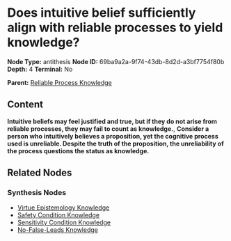 # Does intuitive belief sufficiently align with reliable processes to yield knowledge?

**Node Type:** antithesis
**Node ID:** 69ba9a2a-9f74-43db-8d2d-a3bf7754f80b
**Depth:** 4
**Terminal:** No

**Parent:** [Reliable Process Knowledge](reliable-process-knowledge-synthesis-59e048f3-4a6f-4aeb-87f0-3ff69e6a8020.md)

## Content

**Intuitive beliefs may feel justified and true, but if they do not arise from reliable processes, they may fail to count as knowledge.**, **Consider a person who intuitively believes a proposition, yet the cognitive process used is unreliable. Despite the truth of the proposition, the unreliability of the process questions the status as knowledge.**

## Related Nodes

### Synthesis Nodes

- [Virtue Epistemology Knowledge](virtue-epistemology-knowledge-synthesis-da36f3aa-5b28-4dcf-90bb-361871a88df7.md)
- [Safety Condition Knowledge](safety-condition-knowledge-synthesis-7b261847-9b02-457c-a4a9-69b330985c32.md)
- [Sensitivity Condition Knowledge](sensitivity-condition-knowledge-synthesis-0e84d2ae-381c-4a34-a152-d71d5e935b46.md)
- [No-False-Leads Knowledge](no-false-leads-knowledge-synthesis-d9cbe46c-ba04-4526-a91d-f0469bb7eea1.md)
